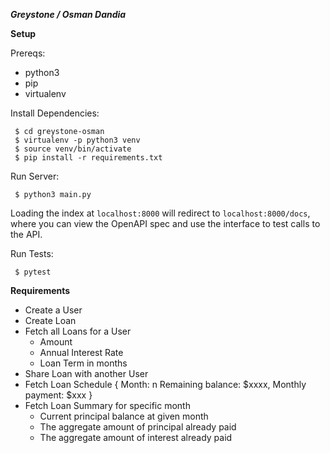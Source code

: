 ***Greystone / Osman Dandia***

**Setup**

Prereqs:
 * python3
 * pip
 * virtualenv

Install Dependencies:
```
 $ cd greystone-osman
 $ virtualenv -p python3 venv
 $ source venv/bin/activate
 $ pip install -r requirements.txt
```

Run Server:  
```
 $ python3 main.py
```
 
Loading the index at `localhost:8000` will redirect to `localhost:8000/docs`, where you can view the OpenAPI spec and use the interface to test calls to the API. 
 
Run Tests:
```
 $ pytest 
```
 
 
**Requirements** 
* Create a User
* Create Loan
* Fetch all Loans for a User
    * Amount
    * Annual Interest Rate
    * Loan Term in months
* Share Loan with another User
* Fetch Loan Schedule
    {
        Month: n
        Remaining balance: $xxxx,
        Monthly payment: $xxx
    }
* Fetch Loan Summary for specific month
    * Current principal balance at given month
    * The aggregate amount of principal already paid
    * The aggregate amount of interest already paid
